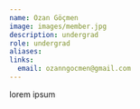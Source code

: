 ```yaml
---
name: Ozan Göçmen
image: images/member.jpg
description: undergrad
role: undergrad
aliases:
links:
  email: ozanngocmen@gmail.com
---
```


lorem ipsum
